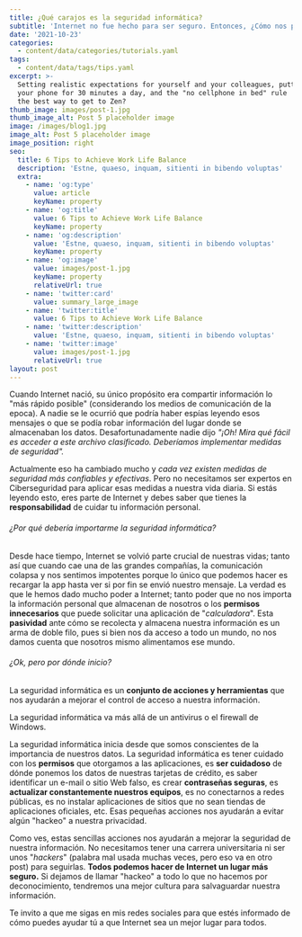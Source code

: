 ```yaml
---
title: ¿Qué carajos es la seguridad informática?
subtitle: 'Internet no fue hecho para ser seguro. Entonces, ¿Cómo nos protegemos?'
date: '2021-10-23'
categories:
  - content/data/categories/tutorials.yaml
tags:
  - content/data/tags/tips.yaml
excerpt: >-
  Setting realistic expectations for yourself and your colleagues, putting down
  your phone for 30 minutes a day, and the "no cellphone in bed" rule  — what's
  the best way to get to Zen?
thumb_image: images/post-1.jpg
thumb_image_alt: Post 5 placeholder image
image: /images/blog1.jpg
image_alt: Post 5 placeholder image
image_position: right
seo:
  title: 6 Tips to Achieve Work Life Balance
  description: 'Estne, quaeso, inquam, sitienti in bibendo voluptas'
  extra:
    - name: 'og:type'
      value: article
      keyName: property
    - name: 'og:title'
      value: 6 Tips to Achieve Work Life Balance
      keyName: property
    - name: 'og:description'
      value: 'Estne, quaeso, inquam, sitienti in bibendo voluptas'
      keyName: property
    - name: 'og:image'
      value: images/post-1.jpg
      keyName: property
      relativeUrl: true
    - name: 'twitter:card'
      value: summary_large_image
    - name: 'twitter:title'
      value: 6 Tips to Achieve Work Life Balance
    - name: 'twitter:description'
      value: 'Estne, quaeso, inquam, sitienti in bibendo voluptas'
    - name: 'twitter:image'
      value: images/post-1.jpg
      relativeUrl: true
layout: post
---
```

Cuando Internet nació, su único propósito era compartir información lo "más rápido posible" (considerando los medios de comunicación de la epoca). A nadie se le ocurrió que podría haber espías leyendo esos mensajes o que se podía robar información del lugar donde se almacenaban los datos. Desafortunadamente nadie dijo *"¡Oh! Mira qué fácil es acceder a este archivo clasificado. Deberíamos implementar medidas de seguridad".*

Actualmente eso ha cambiado mucho y *cada vez existen medidas de seguridad más confiables y efectivas*. Pero no necesitamos ser expertos en Ciberseguridad para aplicar esas medidas a nuestra vida diaria. Si estás leyendo esto, eres parte de Internet y debes saber que tienes la **responsabilidad** de cuidar tu información personal.

###### ¿Por qué debería importarme la seguridad informática?

Desde hace tiempo, Internet se volvió parte crucial de nuestras vidas; tanto así que cuando cae una de las grandes compañías, la comunicación colapsa y nos sentimos impotentes porque lo único que podemos hacer es recargar la app hasta ver si por fin se envió nuestro mensaje. La verdad es que le hemos dado mucho poder a Internet; tanto poder que no nos importa la información personal que almacenan de nosotros o los **permisos innecesarios** que puede solicitar una aplicación de "*calculadora*". Esta **pasividad** ante cómo se recolecta y almacena nuestra información es un arma de doble filo, pues si bien nos da acceso a todo un mundo, no nos damos cuenta que nosotros mismo alimentamos ese mundo.

###### ¿Ok, pero por dónde inicio? 

La seguridad informática es un **conjunto de acciones y herramientas** que nos ayudarán a mejorar el control de acceso a nuestra información.

La seguridad informática va más allá de un antivirus o el firewall de Windows.

La seguridad informática inicia desde que somos conscientes de la importancia de nuestros datos. La seguridad informática es tener cuidado con los **permisos** que otorgamos a las aplicaciones, es **ser cuidadoso** de dónde ponemos los datos de nuestras tarjetas de crédito, es saber identificar un e-mail o sitio Web falso, es crear **contraseñas seguras**, es **actualizar constantemente nuestros equipos**, es no conectarnos a redes públicas, es no instalar aplicaciones de sitios que no sean tiendas de aplicaciones oficiales, etc. Esas pequeñas acciones nos ayudarán a evitar algún "hackeo" a nuestra privacidad.

Como ves, estas sencillas acciones nos ayudarán a mejorar la seguridad de nuestra información. No necesitamos tener una carrera universitaria ni ser unos "*hackers*" (palabra mal usada muchas veces, pero eso va en otro post) para seguirlas. **Todos podemos hacer de Internet un lugar más seguro.** Si dejamos de llamar "hackeo" a todo lo que no hacemos por deconocimiento, tendremos una mejor cultura para salvaguardar nuestra información.

Te invito a que me sigas en mis redes sociales para que estés informado de cómo puedes ayudar tú a que Internet sea un mejor lugar para todos.
